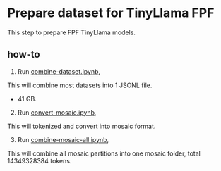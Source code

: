 # Prepare dataset for TinyLlama FPF

This step to prepare FPF TinyLlama models.

## how-to

1. Run [combine-dataset.ipynb](combine-dataset.ipynb),

This will combine most datasets into 1 JSONL file.

- 41 GB.

2. Run [convert-mosaic.ipynb](prepare-tokenizer.ipynb),

This will tokenized and convert into mosaic format.

3. Run [combine-mosaic-all.ipynb](combine-mosaic-all.ipynb),

This will combine all mosaic partitions into one mosaic folder, total 14349328384 tokens.